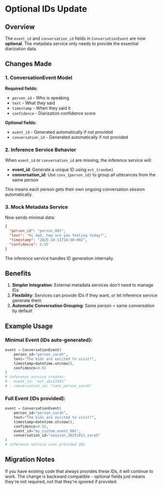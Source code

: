 # Optional IDs Update

## Overview
The `event_id` and `conversation_id` fields in `ConversationEvent` are now **optional**. The metadata service only needs to provide the essential diarization data.

## Changes Made

### 1. ConversationEvent Model
**Required fields:**
- `person_id` - Who is speaking
- `text` - What they said
- `timestamp` - When they said it
- `confidence` - Diarization confidence score

**Optional fields:**
- `event_id` - Generated automatically if not provided
- `conversation_id` - Generated automatically if not provided

### 2. Inference Service Behavior
When `event_id` or `conversation_id` are missing, the inference service will:

- **event_id**: Generate a unique ID using `evt_{random}`
- **conversation_id**: Use `conv_{person_id}` to group all utterances from the same person

This means each person gets their own ongoing conversation session automatically.

### 3. Mock Metadata Service
Now sends minimal data:
```json
{
  "person_id": "person_001",
  "text": "Hi dad, how are you feeling today?",
  "timestamp": "2025-10-11T14:30:00Z",
  "confidence": 0.95
}
```

The inference service handles ID generation internally.

## Benefits

1. **Simpler Integration**: External metadata services don't need to manage IDs
2. **Flexibility**: Services can provide IDs if they want, or let inference service generate them
3. **Automatic Conversation Grouping**: Same person = same conversation by default

## Example Usage

### Minimal Event (IDs auto-generated):
```python
event = ConversationEvent(
    person_id="person_sarah",
    text="The kids are excited to visit!",
    timestamp=datetime.utcnow(),
    confidence=0.92
)
# inference service creates:
# - event_id: "evt_abc12345"
# - conversation_id: "conv_person_sarah"
```

### Full Event (IDs provided):
```python
event = ConversationEvent(
    person_id="person_sarah",
    text="The kids are excited to visit!",
    timestamp=datetime.utcnow(),
    confidence=0.92,
    event_id="my_custom_event_001",
    conversation_id="session_20251011_sarah"
)
# inference service uses provided IDs
```

## Migration Notes

If you have existing code that always provides these IDs, it will continue to work. The change is backward compatible - optional fields just means they're not required, not that they're ignored if provided.
